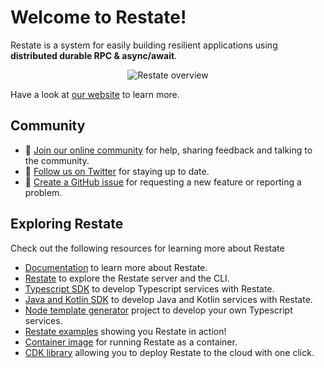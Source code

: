 # Welcome to Restate!

Restate is a system for easily building resilient applications using **distributed durable RPC & async/await**.
<p align="center">
  <picture>
    <source media="(prefers-color-scheme: dark)" srcset="https://restate.dev/blog/announcing-restate-1.0-restate-cloud-and-our-seed-funding-round/title_figure_hudf3f5cd4c2c091de8198c7c4b273b831_2636815_6620x0_resize_q75_h2_box_3.webp">
    <source media="(prefers-color-scheme: light)" srcset="https://restate.dev/blog/announcing-restate-1.0-restate-cloud-and-our-seed-funding-round/title_figure_hudf3f5cd4c2c091de8198c7c4b273b831_2636815_6620x0_resize_q75_h2_box_3.webp">
    <img alt="Restate overview" src="https://restate.dev/blog/announcing-restate-1.0-restate-cloud-and-our-seed-funding-round/title_figure_hudf3f5cd4c2c091de8198c7c4b273b831_2636815_6620x0_resize_q75_h2_box_3.webp">
  </picture>
</p>

Have a look at [our website](https://restate.dev) to learn more.

## Community

* 🤗️ [Join our online community](https://discord.gg/skW3AZ6uGd) for help, sharing feedback and talking to the community.
* 📣 [Follow us on Twitter](https://twitter.com/restatedev) for staying up to date.
* 🙋 [Create a GitHub issue](https://github.com/restatedev/restate/issues) for requesting a new feature or reporting a problem.

## Exploring Restate

Check out the following resources for learning more about Restate

* [Documentation](https://docs.restate.dev) to learn more about Restate.
* [Restate](https://github.com/restatedev/restate) to explore the Restate server and the CLI.
* [Typescript SDK](https://github.com/restatedev/sdk-typescript) to develop Typescript services with Restate.
* [Java and Kotlin SDK](https://github.com/restatedev/sdk-java) to develop Java and Kotlin services with Restate.
* [Node template generator](https://github.com/restatedev/node-template-generator) project to develop your own Typescript services.
* [Restate examples](https://github.com/restatedev/examples) showing you Restate in action!
* [Container image](https://hub.docker.com/r/restatedev/restate) for running Restate as a container.
* [CDK library](https://github.com/restatedev/cdk) allowing you to deploy Restate to the cloud with one click.
